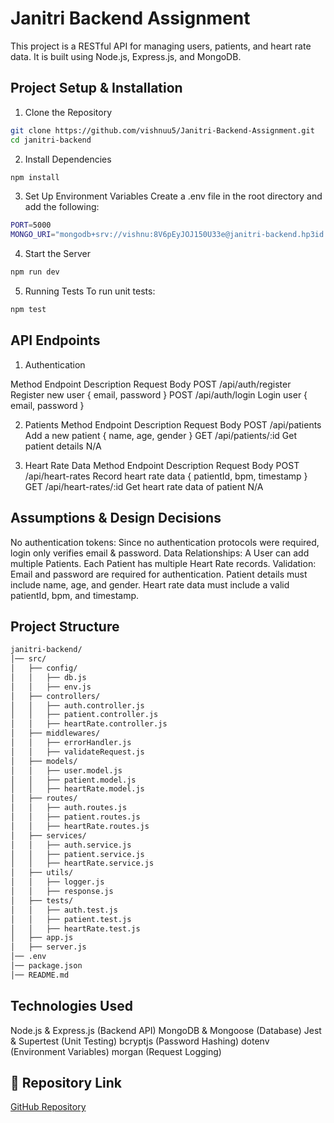 # Janitri Backend Assignment
This project is a RESTful API for managing users, patients, and heart rate data. It is built using Node.js, Express.js, and MongoDB.

##  Project Setup & Installation

1. Clone the Repository
```bash
git clone https://github.com/vishnuu5/Janitri-Backend-Assignment.git
cd janitri-backend
```

2. Install Dependencies
```bash
npm install
```

3. Set Up Environment Variables
Create a .env file in the root directory and add the following:

```bash
PORT=5000
MONGO_URI="mongodb+srv://vishnu:8V6pEyJOJ150U33e@janitri-backend.hp3id.mongodb.net/janitri-backend?retryWrites=true&w=majority&appName=janitri-backend"
```

4. Start the Server

```bash
npm run dev
```

5. Running Tests
To run unit tests:

```bash
npm test
```

## API Endpoints

 1. Authentication

Method	Endpoint	          Description	       Request Body
POST	/api/auth/register	  Register new user	   { email, password }
POST	/api/auth/login	      Login user	       { email, password }

2. Patients
Method	 Endpoint	       Description	        Request Body
POST	/api/patients	   Add a new patient	{ name, age, gender }
GET	   /api/patients/:id   Get patient details	N/A

3. Heart Rate Data
Method	 Endpoint	            Description	                       Request Body
POST	/api/heart-rates	    Record heart rate data	           { patientId, bpm, timestamp }
GET	    /api/heart-rates/:id	Get heart rate data of patient	    N/A

## Assumptions & Design Decisions
No authentication tokens: Since no authentication protocols were required, login only verifies email & password.
Data Relationships:
A User can add multiple Patients.
Each Patient has multiple Heart Rate records.
Validation:
Email and password are required for authentication.
Patient details must include name, age, and gender.
Heart rate data must include a valid patientId, bpm, and timestamp.

## Project Structure
```bash
janitri-backend/
│── src/
│   ├── config/
│   │   ├── db.js               
│   │   ├── env.js              
│   ├── controllers/
│   │   ├── auth.controller.js   
│   │   ├── patient.controller.js 
│   │   ├── heartRate.controller.js 
│   ├── middlewares/
│   │   ├── errorHandler.js      
│   │   ├── validateRequest.js   
│   ├── models/
│   │   ├── user.model.js        
│   │   ├── patient.model.js     
│   │   ├── heartRate.model.js   
│   ├── routes/
│   │   ├── auth.routes.js       
│   │   ├── patient.routes.js    
│   │   ├── heartRate.routes.js  
│   ├── services/
│   │   ├── auth.service.js      
│   │   ├── patient.service.js   
│   │   ├── heartRate.service.js 
│   ├── utils/
│   │   ├── logger.js            
│   │   ├── response.js          
│   ├── tests/
│   │   ├── auth.test.js         
│   │   ├── patient.test.js      
│   │   ├── heartRate.test.js    
│   ├── app.js                   
│   ├── server.js                 
│── .env                         
│── package.json                   
│── README.md  
```

## Technologies Used

Node.js & Express.js (Backend API)
MongoDB & Mongoose (Database)
Jest & Supertest (Unit Testing)
bcryptjs (Password Hashing)
dotenv (Environment Variables)
morgan (Request Logging)

## 🔗 Repository Link
[GitHub Repository](https://github.com/vishnuu5/Janitri-Backend-Assignment.git)